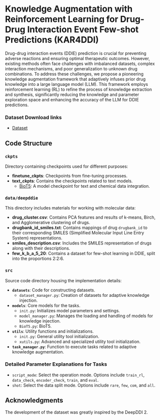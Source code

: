 # Knowledge Augmentation with Reinforcement Learning for Drug-Drug Interaction Event Few-shot Predictions (KAR4DDI)

Drug-drug interaction events (DDIE) prediction is crucial for preventing adverse reactions and ensuring optimal therapeutic outcomes. However, existing methods often face challenges with imbalanced datasets, complex interaction mechanisms, and poor generalization to unknown drug combinations. To address these challenges, we propose a pioneering knowledge augmentation framework that adaptively infuses prior drug knowledge into a large language model (LLM). This framework employs reinforcement learning (RL) to refine the process of knowledge extraction and synthesis, significantly reducing the knowledge and parameter exploration space and enhancing the accuracy of the LLM for DDIE predictions.

### Dataset Download links
- [Dataset](https://huggingface.co/datasets/liupf/KAR4DDI)

## Code Structure

### `ckpts`
Directory containing checkpoints used for different purposes:
- **finetune_ckpts**: Checkpoints from fine-tuning processes.
- **text_ckpts**: Contains the checkpoints related to text models.
    - [BioT5](https://huggingface.co/QizhiPei/biot5-base): A model checkpoint for text and chemical data integration.

### `data/deepddie`
This directory includes materials for working with molecular data:
- **drug_cluster.csv**: Contains PCA features and results of k-means, Birch, and Agglomerative clustering of drugs.
- **drugbank_id_smiles.txt**: Contains mappings of drug `drugbank_id` to their corresponding SMILES (Simplified Molecular Input Line Entry System) representations.
- **smiles_description.csv**: Includes the SMILES representation of drugs along with their descriptions.
- **few_k_b_a_5_20**: Contains a dataset for few-shot learning in DDIE, split into the proportions 2:2:6.

### `src`
Source code directory housing the implementation details:
- **`datasets`**: Code for constructing datasets.
    - `dataset_manager.py`: Creation of datasets for adaptive knowledge injection.
- **`models`**: Core models for the tasks.
    - `init.py`: Initializes model parameters and settings.
    - `model_manager.py`: Manages the loading and handling of models for knowledge injection.
    - `BioT5.py`: BioT5.
- **`utils`**: Utility functions and initializations.
    - `init.py`: General utility tool initialization.
    - `xutils.py`: Advanced and specialized utility tool initialization.
- **`task_manager.py`**: Function to execute tasks related to adaptive knowledge augmentation.

### Detailed Parameter Explanations for Tasks
- `script_mode`: Select the operation mode. Options include `train_rl`, `data_check`, `encoder_check`, `train`, and `eval`.
- `shot`: Select the data split mode. Options include `rare`, `few`, `com`, and `all`.

## Acknowledgments

The development of the dataset was greatly inspired by the DeepDDI 2.

